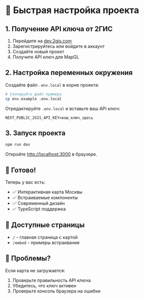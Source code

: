 # 🚀 Быстрая настройка проекта

## 1. Получение API ключа от 2ГИС

1. Перейдите на [dev.2gis.com](https://dev.2gis.com/)
2. Зарегистрируйтесь или войдите в аккаунт
3. Создайте новый проект
4. Получите API ключ для MapGL

## 2. Настройка переменных окружения

Создайте файл `.env.local` в корне проекта:

```bash
# Скопируйте файл примера
cp env.example .env.local
```

Отредактируйте `.env.local` и вставьте ваш API ключ:

```
NEXT_PUBLIC_2GIS_API_KEY=ваш_ключ_здесь
```

## 3. Запуск проекта

```bash
npm run dev
```

Откройте [http://localhost:3000](http://localhost:3000) в браузере.

## 🎯 Готово!

Теперь у вас есть:
- ✅ Интерактивная карта Москвы
- ✅ Встраиваемые компоненты
- ✅ Современный дизайн
- ✅ TypeScript поддержка

## 📱 Доступные страницы

- `/` - главная страница с картой
- `/embed` - примеры встраивания

## 🔧 Проблемы?

Если карта не загружается:
1. Проверьте правильность API ключа
2. Убедитесь, что ключ активен
3. Проверьте консоль браузера на ошибки
